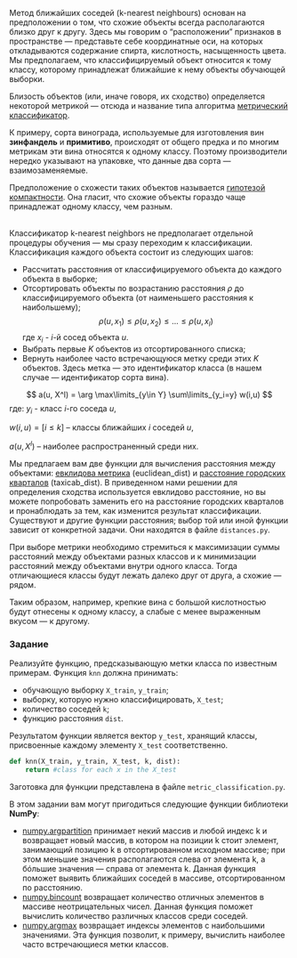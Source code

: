 Метод ближайших соседей (k-nearest neighbours) основан на предположении о том, что схожие объекты всегда располагаются близко друг к другу. Здесь мы говорим о “расположении” признаков в пространстве — представьте себе координатные оси, на которых откладываются содержание спирта, кислотность, насыщенность цвета. Мы предполагаем, что классифицируемый объект относится к тому классу, которому принадлежат ближайшие к нему объекты обучающей выборки.

Близость объектов (или, иначе говоря, их сходство) определяется некоторой метрикой — отсюда и название типа алгоритма [метрический классификатор](http://www.machinelearning.ru/wiki/index.php?title=%D0%9C%D0%B5%D1%82%D1%80%D0%B8%D1%87%D0%B5%D1%81%D0%BA%D0%B8%D0%B9_%D0%BA%D0%BB%D0%B0%D1%81%D1%81%D0%B8%D1%84%D0%B8%D0%BA%D0%B0%D1%82%D0%BE%D1%80).

К примеру, сорта винограда, используемые для изготовления вин **зинфандель** и **примитиво**, происходят от общего предка и по многим метрикам эти вина относятся к одному классу. Поэтому производители нередко указывают на упаковке, что данные два сорта — взаимозаменяемые.

<div class="hint">Предположение о схожести таких объектов называется <a href = "http://www.machinelearning.ru/wiki/index.php?title=%D0%93%D0%B8%D0%BF%D0%BE%D1%82%D0%B5%D0%B7%D0%B0_%D0%BA%D0%BE%D0%BC%D0%BF%D0%B0%D0%BA%D1%82%D0%BD%D0%BE%D1%81%D1%82%D0%B8">гипотезой компактности</a>. Она гласит, что схожие объекты гораздо чаще принадлежат одному классу, чем разным.</div>


\
Классификатор k-nearest neighbors не предполагает отдельной процедуры обучения — мы сразу переходим к классификации. Классификация каждого объекта состоит из следующих шагов:

- Рассчитать расстояния от классифицируемого объекта до каждого объекта в выборке;
- Отсортировать объекты по возрастанию расстояния $\rho$ до классифицируемого объекта (от наименьшего расстояния к наибольшему);
  $$
  \rho(u,x_1)\leq\rho(u,x_2)\leq...\leq\rho(u,x_l)$$
  где $x_i$ - $i$-й сосед объекта $u$.
- Выбрать первые $K$ объектов из отсортированного списка;
- Вернуть наиболее часто встречающуюся метку среди этих $K$ объектов. Здесь метка — это идентификатор класса (в нашем случае — идентификатор сорта вина).

$$
a(u, X^l) = \arg \max\limits_{y\in Y} \sum\limits_{y_i=y} w(i,u)
$$
где:
$y_i$ - класс $i$-го соседа $u$,

$w(i,u) = [i\leq k]$ – классы ближайших $i$ соседей $u$, 

$a(u,X^l)$ – наиболее распространенный среди них.


Мы предлагаем вам две функции для вычисления расстояния между объектами: [евклидова метрика](https://ru.wikipedia.org/wiki/%D0%95%D0%B2%D0%BA%D0%BB%D0%B8%D0%B4%D0%BE%D0%B2%D0%B0_%D0%BC%D0%B5%D1%82%D1%80%D0%B8%D0%BA%D0%B0) (euclidean_dist) и [расстояние городских кварталов](https://ru.wikipedia.org/wiki/%D0%A0%D0%B0%D1%81%D1%81%D1%82%D0%BE%D1%8F%D0%BD%D0%B8%D0%B5_%D0%B3%D0%BE%D1%80%D0%BE%D0%B4%D1%81%D0%BA%D0%B8%D1%85_%D0%BA%D0%B2%D0%B0%D1%80%D1%82%D0%B0%D0%BB%D0%BE%D0%B2) (taxicab_dist). В приведенном нами решении для определения сходства используется евклидово расстояние, но вы можете попробовать заменить его на расстояние городских кварталов и пронаблюдать за тем, как изменится результат классификации. Существуют и другие функции расстояния; выбор той или иной функции зависит от конкретной задачи. Они находятся в файле `distances.py`.

При выборе метрики необходимо стремиться к максимизации суммы расстояний между объектами разных классов и к минимизации расстояний между объектами внутри одного класса. Тогда отличающиеся классы будут лежать далеко друг от друга, а схожие — рядом.

Таким образом, например, крепкие вина с большой кислотностью будут отнесены к одному классу, а слабые с менее выраженным вкусом — к другому.
### Задание

Реализуйте функцию, предсказывающую метки класса по известным примерам. Функция `knn` должна принимать:
- обучающую выборку `X_train`, `y_train`;
- выборку, которую нужно классифицировать, `X_test`;
- количество соседей `k`;
- функцию расстояния `dist`.

Результатом функции является вектор `y_test`, хранящий классы, присвоенные каждому элементу `X_test` соответственно.

```python
def knn(X_train, y_train, X_test, k, dist):
    return #class for each x in the X_test
```

Заготовка для функции представлена в файле `metric_classification.py`.

В этом задании вам могут пригодиться следующие функции библиотеки **NumPy**:
- [numpy.argpartition](https://docs.scipy.org/doc/numpy/reference/generated/numpy.argpartition.html) принимает некий массив и любой индекс k и возвращает новый массив, в котором на позиции k стоит элемент, занимающий позицию k в отсортированном исходном массиве; при этом меньшие значения располагаются слева от элемента k, а бóльшие значения — справа от элемента k. Данная функция поможет выявить ближайших соседей в массиве, отсортированном по расстоянию.
- [numpy.bincount](https://docs.scipy.org/doc/numpy/reference/generated/numpy.bincount.html) возвращает количество отличных элементов в массиве неотрицательных чисел. Данная функция поможет вычислить количество различных классов среди соседей.
- [numpy.argmax](https://docs.scipy.org/doc/numpy/reference/generated/numpy.argmax.html) возвращает индексы элементов с наибольшими значениями. Эта функция позволит, к примеру, вычислить наиболее часто встречающиеся метки классов.
